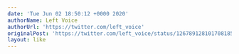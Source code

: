 ```yaml
---
date: 'Tue Jun 02 18:50:12 +0000 2020'
authorName: Left Voice
authorUrl: 'https://twitter.com/left_voice'
originalPost: 'https://twitter.com/left_voice/status/1267891281017081856'
layout: like
---
```

